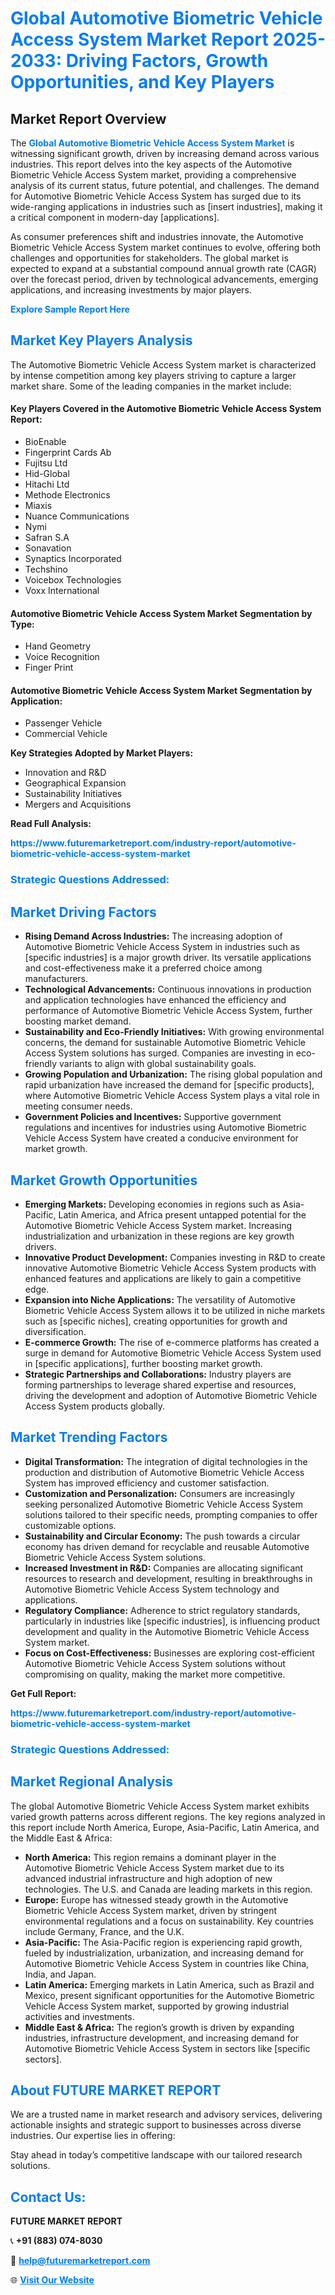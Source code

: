 <h1 style="color: #007BFF;">Global Automotive Biometric Vehicle Access System Market Report 2025-2033: Driving Factors, Growth Opportunities, and Key Players</h1>

<section id="overview">
<h2>Market Report Overview</h2>
<p>The <a href="https://www.futuremarketreport.com/industry-report/automotive-biometric-vehicle-access-system-market" style="color: #007BFF; text-decoration: none;"><strong>Global Automotive Biometric Vehicle Access System Market</strong></a> is witnessing significant growth, driven by increasing demand across various industries. This report delves into the key aspects of the Automotive Biometric Vehicle Access System market, providing a comprehensive analysis of its current status, future potential, and challenges. The demand for Automotive Biometric Vehicle Access System has surged due to its wide-ranging applications in industries such as [insert industries], making it a critical component in modern-day [applications].</p>
<p>As consumer preferences shift and industries innovate, the Automotive Biometric Vehicle Access System market continues to evolve, offering both challenges and opportunities for stakeholders. The global market is expected to expand at a substantial compound annual growth rate (CAGR) over the forecast period, driven by technological advancements, emerging applications, and increasing investments by major players.</p>
</section>

<section id="overview">
<p><a href="https://www.futuremarketreport.com/request-sample/reportId=41258" style="color: #007BFF; text-decoration: none;"><strong>Explore Sample Report Here</strong></a></p>
</section>

<section id="key-players">
<h2 style="color: #007BFF;">Market Key Players Analysis</h2>
<p>The Automotive Biometric Vehicle Access System market is characterized by intense competition among key players striving to capture a larger market share. Some of the leading companies in the market include:</p>
<h4>Key Players Covered in the Automotive Biometric Vehicle Access System Report:</h4>
<ul><li>BioEnable</li><li>Fingerprint Cards Ab</li><li>Fujitsu Ltd</li><li>Hid-Global</li><li>Hitachi Ltd</li><li>Methode Electronics</li><li>Miaxis</li><li>Nuance Communications</li><li>Nymi</li><li>Safran S.A</li><li>Sonavation</li><li>Synaptics Incorporated</li><li>Techshino</li><li>Voicebox Technologies</li><li>Voxx International</li></ul>
<h4>Automotive Biometric Vehicle Access System Market Segmentation by Type:</h4>
<ul><li>Hand Geometry</li><li>Voice Recognition</li><li>Finger Print</li></ul>

<h4>Automotive Biometric Vehicle Access System Market Segmentation by Application:</h4>
<ul><li>Passenger Vehicle</li><li>Commercial Vehicle</li></ul>
<p><strong>Key Strategies Adopted by Market Players:</strong></p>
<ul>
<li>Innovation and R&D</li>
<li>Geographical Expansion</li>
<li>Sustainability Initiatives</li>
<li>Mergers and Acquisitions</li>
</ul>
</section>

<section>
<p><strong>Read Full Analysis: </strong></p><a href="https://www.futuremarketreport.com/industry-report/automotive-biometric-vehicle-access-system-market" style="color: #007BFF; text-decoration: none;"><strong>https://www.futuremarketreport.com/industry-report/automotive-biometric-vehicle-access-system-market</strong></a>
<h3 style="color: #007BFF;">Strategic Questions Addressed:</h3>
</section>

<section id="driving-factors">
<h2 style="color: #007BFF;">Market Driving Factors</h2>
<ul>
<li><strong>Rising Demand Across Industries:</strong> The increasing adoption of Automotive Biometric Vehicle Access System in industries such as [specific industries] is a major growth driver. Its versatile applications and cost-effectiveness make it a preferred choice among manufacturers.</li>
<li><strong>Technological Advancements:</strong> Continuous innovations in production and application technologies have enhanced the efficiency and performance of Automotive Biometric Vehicle Access System, further boosting market demand.</li>
<li><strong>Sustainability and Eco-Friendly Initiatives:</strong> With growing environmental concerns, the demand for sustainable Automotive Biometric Vehicle Access System solutions has surged. Companies are investing in eco-friendly variants to align with global sustainability goals.</li>
<li><strong>Growing Population and Urbanization:</strong> The rising global population and rapid urbanization have increased the demand for [specific products], where Automotive Biometric Vehicle Access System plays a vital role in meeting consumer needs.</li>
<li><strong>Government Policies and Incentives:</strong> Supportive government regulations and incentives for industries using Automotive Biometric Vehicle Access System have created a conducive environment for market growth.</li>
</ul>
</section>

<section id="growth-opportunities">
<h2 style="color: #007BFF;">Market Growth Opportunities</h2>
<ul>
<li><strong>Emerging Markets:</strong> Developing economies in regions such as Asia-Pacific, Latin America, and Africa present untapped potential for the Automotive Biometric Vehicle Access System market. Increasing industrialization and urbanization in these regions are key growth drivers.</li>
<li><strong>Innovative Product Development:</strong> Companies investing in R&D to create innovative Automotive Biometric Vehicle Access System products with enhanced features and applications are likely to gain a competitive edge.</li>
<li><strong>Expansion into Niche Applications:</strong> The versatility of Automotive Biometric Vehicle Access System allows it to be utilized in niche markets such as [specific niches], creating opportunities for growth and diversification.</li>
<li><strong>E-commerce Growth:</strong> The rise of e-commerce platforms has created a surge in demand for Automotive Biometric Vehicle Access System used in [specific applications], further boosting market growth.</li>
<li><strong>Strategic Partnerships and Collaborations:</strong> Industry players are forming partnerships to leverage shared expertise and resources, driving the development and adoption of Automotive Biometric Vehicle Access System products globally.</li>
</ul>
</section>

<section id="trending-factors">
<h2 style="color: #007BFF;">Market Trending Factors</h2>
<ul>
<li><strong>Digital Transformation:</strong> The integration of digital technologies in the production and distribution of Automotive Biometric Vehicle Access System has improved efficiency and customer satisfaction.</li>
<li><strong>Customization and Personalization:</strong> Consumers are increasingly seeking personalized Automotive Biometric Vehicle Access System solutions tailored to their specific needs, prompting companies to offer customizable options.</li>
<li><strong>Sustainability and Circular Economy:</strong> The push towards a circular economy has driven demand for recyclable and reusable Automotive Biometric Vehicle Access System solutions.</li>
<li><strong>Increased Investment in R&D:</strong> Companies are allocating significant resources to research and development, resulting in breakthroughs in Automotive Biometric Vehicle Access System technology and applications.</li>
<li><strong>Regulatory Compliance:</strong> Adherence to strict regulatory standards, particularly in industries like [specific industries], is influencing product development and quality in the Automotive Biometric Vehicle Access System market.</li>
<li><strong>Focus on Cost-Effectiveness:</strong> Businesses are exploring cost-efficient Automotive Biometric Vehicle Access System solutions without compromising on quality, making the market more competitive.</li>
</ul>
</section>

<section>
<p><strong>Get Full Report: </strong></p><a href="https://www.futuremarketreport.com/industry-report/automotive-biometric-vehicle-access-system-market" style="color: #007BFF; text-decoration: none;"><strong>https://www.futuremarketreport.com/industry-report/automotive-biometric-vehicle-access-system-market</strong></a>
<h3 style="color: #007BFF;">Strategic Questions Addressed:</h3>
</section>


<section id="regional-analysis">
<h2 style="color: #007BFF;">Market Regional Analysis</h2>
<p>The global Automotive Biometric Vehicle Access System market exhibits varied growth patterns across different regions. The key regions analyzed in this report include North America, Europe, Asia-Pacific, Latin America, and the Middle East & Africa:</p>
<ul>
<li><strong>North America:</strong> This region remains a dominant player in the Automotive Biometric Vehicle Access System market due to its advanced industrial infrastructure and high adoption of new technologies. The U.S. and Canada are leading markets in this region.</li>
<li><strong>Europe:</strong> Europe has witnessed steady growth in the Automotive Biometric Vehicle Access System market, driven by stringent environmental regulations and a focus on sustainability. Key countries include Germany, France, and the U.K.</li>
<li><strong>Asia-Pacific:</strong> The Asia-Pacific region is experiencing rapid growth, fueled by industrialization, urbanization, and increasing demand for Automotive Biometric Vehicle Access System in countries like China, India, and Japan.</li>
<li><strong>Latin America:</strong> Emerging markets in Latin America, such as Brazil and Mexico, present significant opportunities for the Automotive Biometric Vehicle Access System market, supported by growing industrial activities and investments.</li>
<li><strong>Middle East & Africa:</strong> The region’s growth is driven by expanding industries, infrastructure development, and increasing demand for Automotive Biometric Vehicle Access System in sectors like [specific sectors].</li>
</ul>
</section>

<footer>
<h2 style="color: #007BFF;">About FUTURE MARKET REPORT</h2>
<p>We are a trusted name in market research and advisory services, delivering actionable insights and strategic support to businesses across diverse industries. Our expertise lies in offering:</p>

<p>Stay ahead in today’s competitive landscape with our tailored research solutions.</p>

<h2 style="color: #007BFF;">Contact Us:</h2>
<p><strong>FUTURE MARKET REPORT</strong></p>
<p>📞 <strong>+91 (883) 074-8030</strong></p>
<p>📧 <strong><a href="mailto:help@futuremarketreport.com" style="color: #007BFF;">help@futuremarketreport.com</a></strong></p>
<p>🌐 <strong><a href="https://www.futuremarketreport.com/" style="color: #007BFF;">Visit Our Website</a></strong></p>
</footer>